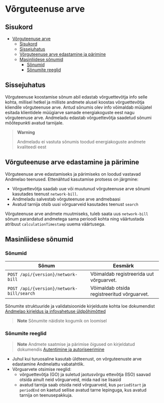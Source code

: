 # Võrguteenuse arve

## Sisukord

- [Võrguteenuse arve](#võrguteenuse-arve)
  - [Sisukord](#sisukord)
  - [Sissejuhatus](#sissejuhatus)
  - [Võrguteenuse arve edastamine ja pärimine](#võrguteenuse-arve-edastamine-ja-pärimine)
  - [Masinliidese sõnumid](#masinliidese-sõnumid)
    - [Sõnumid](#sõnumid)
    - [Sõnumite reeglid](#sõnumite-reeglid)

## Sissejuhatus

Võrguteenuse koostamise sõnum abil edastab võrguettevõtja info selle kohta, millisel hetkel ja milliste andmete alusel koostas võrguettevõtja kliendile võrguteenuse arve. Antud sõnumis olev info võimaldab müüjatel esitada klientidele müügiarve samade energiakoguste eest nagu võrguteenuse arve. Andmeladu edastab võrguettevõtja saadetud sõnumi mõõtepunkti avatud tarnijale.

> **Warning**
> 
> Andmeladu ei vastuta sõnumis toodud energiakoguste andmete kvaliteedi eest

## Võrguteenuse arve edastamine ja pärimine

Võrguteenuse arve edastamiseks ja pärimiseks on loodud vastavad Andmelao teenused. Ettenähtud kasutamise protsess on järgmine:

- Võrguettevõtja saadab uue või muutunud võrguteenuse arve sõnumi kasutades teenust `network-bill`.
- Andmeladu salvestab võrguteenuse arve andmebaasi
- Avatud tarnija otsib uusi võrguarveid kasutades teenust `search`

Võrguteenuse arve andmete muutmiseks, tuleb saata uus `network-bill` sõnum parandatud andmetega sama perioodi kohta ning väärtustada atribuut `calculationTimestamp` uuema väärtusega.

## Masinliidese sõnumid

### Sõnumid

| Sõnum                                      | Eesmärk                                                        |
|--------------------------------------------|----------------------------------------------------------------|
| `POST /api/{version}/network-bill`         | Võimaldab registreerida uut võrguarvet.                        |
| `POST /api/{version}/network-bill/search`  | Võimaldab otsida registreeritud võrguarvet.                    |

Sõnumite struktuuride ja validatsioonide kirjelduste kohta loe dokumendist [Andmelao kirjeldus ja infovahetuse üldpõhimõtted](01-avp-kirjeldus-ja-infovahetuse-yldpohimotted.md)

> **Note**
> Sõnumite näidiste kogumik on loomisel

### Sõnumite reeglid

> **Note**
> Andmete saatmise ja pärimise õigused on kirjeldatud dokumendis [Autentimine ja autoriseerimine](02-autentimine-ja-autoriseerimine.md)


- Juhul kui turuosaline kasutab üldteenust, on võrguteenuste arve edastamine Andmelattu vabatahtlik.
- Võrguarvete otsimise reeglid:
  - võrguettevõtja (GO) ja suletud jaotusvõrgu ettevõtja (ISO) saavad otsida ainult neid võrguarveid, mida nad ise lisasid
  - avatud tarnija saab otsida neid võrguarveid, kus `periodStart` ja `periodEnd` on kaetud sellise avatud tarne lepinguga, kus avatud tarnija on teenusepakkuja.
